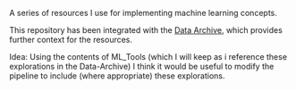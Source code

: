 A series of resources I use for implementing machine learning concepts.

This repository has been integrated with the [Data Archive](https://github.com/rhyslwells/Data-Archive), which provides further context for the resources.

Idea: Using the contents of ML_Tools (which I will keep as i reference these explorations in the Data-Archive) I think it would be useful to modify the pipeline to include (where appropriate) these explorations.